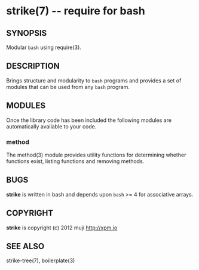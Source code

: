 strike(7) -- require for bash
=============================================

## SYNOPSIS

Modular `bash` using require(3).

## DESCRIPTION

Brings structure and modularity to `bash` programs and provides a set of modules that can be used from any `bash` program.

## MODULES

Once the library code has been included the following modules are automatically available to your code.

### method

The method(3) module provides utility functions for determining whether functions exist, listing functions and removing methods.

## BUGS

**strike** is written in bash and depends upon `bash` >= 4 for associative arrays.

## COPYRIGHT

**strike** is copyright (c) 2012 muji <http://xpm.io>

## SEE ALSO

strike-tree(7), boilerplate(3)

[SYNOPSIS]: #SYNOPSIS "SYNOPSIS"
[DESCRIPTION]: #DESCRIPTION "DESCRIPTION"
[MODULES]: #MODULES "MODULES"
[method]: #method "method"
[BUGS]: #BUGS "BUGS"
[COPYRIGHT]: #COPYRIGHT "COPYRIGHT"
[SEE ALSO]: #SEE-ALSO "SEE ALSO"


[strike(1)]: strike.1.html
[boilerplate(3)]: boilerplate.3.html
[require(3)]: require.3.html
[method(3)]: method.3.html
[http(3)]: http.3.html
[bake(1)]: bake.1.html
[rest(1)]: rest.1.html
[git(1)]: http://git-scm.com/
[bash(1)]: http://man.cx/bash(1)
[curl(1)]: http://man.cx/curl(1)
[tee(1)]: http://man.cx/tee(1)
[ronn(1)]: https://github.com/rtomayko/ronn
[github(7)]: http://github.com/
[json-sh(1)]: https://github.com/dominictarr/JSON.sh
[npm(1)]: http://npmjs.org
[delegate(3)]: delegate.3.html
[executable(3)]: executable.3.html
[help(7)]: help.7.html
[strike-credits(7)]: strike-credits.7.html
[strike-tree(7)]: strike-tree.7.html
[strike(7)]: strike.7.html
[task-assert(7)]: task-assert.7.html
[task-clean(7)]: task-clean.7.html
[task-doc(7)]: task-doc.7.html
[task-list(7)]: task-list.7.html
